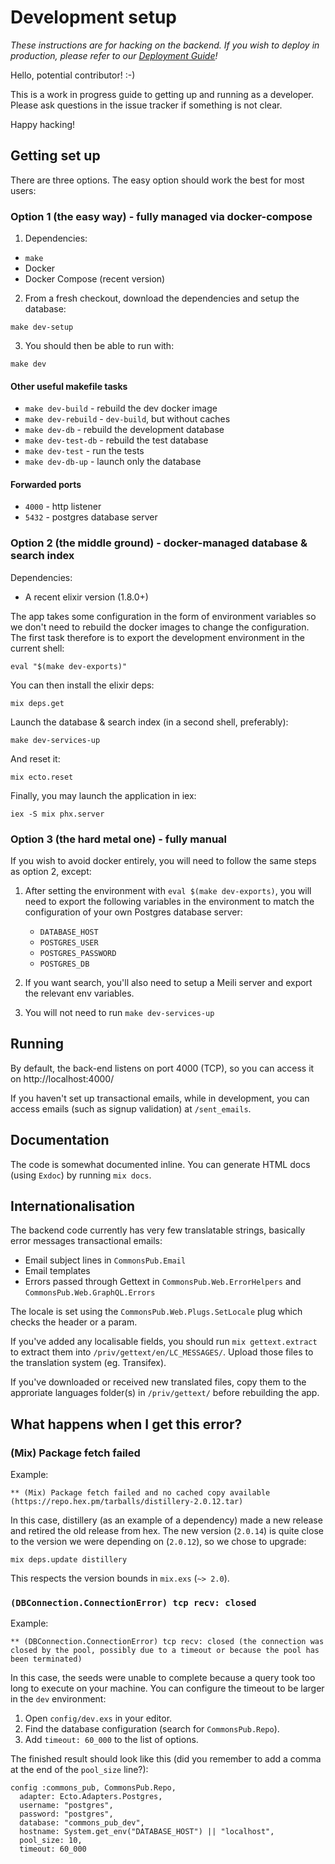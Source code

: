 # Development setup

_These instructions are for hacking on the backend. If you wish to deploy in production, please refer to our [Deployment Guide](./DEPLOY.md)!_

Hello, potential contributor! :-)

This is a work in progress guide to getting up and running as a developer. Please ask questions in the issue tracker if something is not clear.

Happy hacking!

## Getting set up

There are three options. The easy option should work the best for most
users:

### Option 1 (the easy way) - fully managed via docker-compose

1. Dependencies:

- `make`
- Docker
- Docker Compose (recent version)

2. From a fresh checkout, download the dependencies and setup the database:

```
make dev-setup
```

3. You should then be able to run with:

```
make dev
```

#### Other useful makefile tasks

- `make dev-build` - rebuild the dev docker image
- `make dev-rebuild` - `dev-build`, but without caches
- `make dev-db` - rebuild the development database
- `make dev-test-db` - rebuild the test database
- `make dev-test` - run the tests
- `make dev-db-up` - launch only the database

#### Forwarded ports

- `4000` - http listener
- `5432` - postgres database server

### Option 2 (the middle ground) - docker-managed database & search index

Dependencies:

- A recent elixir version (1.8.0+)

The app takes some configuration in the form of environment
variables so we don't need to rebuild the docker images to change the
configuration. The first task therefore is to export the development
environment in the current shell:

```
eval "$(make dev-exports)"
```

You can then install the elixir deps:

```
mix deps.get
```

Launch the database & search index (in a second shell, preferably):

```
make dev-services-up
```

And reset it:

```
mix ecto.reset
```

Finally, you may launch the application in iex:

```
iex -S mix phx.server
```

### Option 3 (the hard metal one) - fully manual

If you wish to avoid docker entirely, you will need to follow the
same steps as option 2, except:

1. After setting the environment with `eval $(make dev-exports)`, you
   will need to export the following variables in the environment to
   match the configuration of your own Postgres database server:

   - `DATABASE_HOST`
   - `POSTGRES_USER`
   - `POSTGRES_PASSWORD`
   - `POSTGRES_DB`

2. If you want search, you'll also need to setup a Meili server and export the relevant env variables.

3. You will not need to run `make dev-services-up`

## Running

By default, the back-end listens on port 4000 (TCP), so you can access it on http://localhost:4000/

If you haven't set up transactional emails, while in development, you can access emails (such as signup validation) at `/sent_emails`.

## Documentation

The code is somewhat documented inline. You can generate HTML docs (using `Exdoc`) by running `mix docs`.

## Internationalisation

The backend code currently has very few translatable strings, basically error messages transactional emails:

- Email subject lines in `CommonsPub.Email`
- Email templates
- Errors passed through Gettext in `CommonsPub.Web.ErrorHelpers` and `CommonsPub.Web.GraphQL.Errors`

The locale is set using the `CommonsPub.Web.Plugs.SetLocale` plug which checks the header or a param.

If you've added any localisable fields, you should run `mix gettext.extract` to extract them into `/priv/gettext/en/LC_MESSAGES/`. Upload those files to the translation system (eg. Transifex).

If you've downloaded or received new translated files, copy them to the approriate languages folder(s) in `/priv/gettext/` before rebuilding the app.

## What happens when I get this error?

### (Mix) Package fetch failed

Example:

```
** (Mix) Package fetch failed and no cached copy available (https://repo.hex.pm/tarballs/distillery-2.0.12.tar)
```

In this case, distillery (as an example of a dependency) made a new release and retired the old
release from hex. The new version (`2.0.14`) is quite close to the
version we were depending on (`2.0.12`), so we chose to upgrade:

```shell
mix deps.update distillery
```

This respects the version bounds in `mix.exs` (`~> 2.0`).

### `(DBConnection.ConnectionError) tcp recv: closed`

Example:

```
** (DBConnection.ConnectionError) tcp recv: closed (the connection was closed by the pool, possibly due to a timeout or because the pool has been terminated)
```

In this case, the seeds were unable to complete because a query took
too long to execute on your machine. You can configure the timeout to
be larger in the `dev` environment:

1. Open `config/dev.exs` in your editor.
2. Find the database configuration (search for `CommonsPub.Repo`).
3. Add `timeout: 60_000` to the list of options.

The finished result should look like this (did you remember to add a
comma at the end of the `pool_size` line?):

```
config :commons_pub, CommonsPub.Repo,
  adapter: Ecto.Adapters.Postgres,
  username: "postgres",
  password: "postgres",
  database: "commons_pub_dev",
  hostname: System.get_env("DATABASE_HOST") || "localhost",
  pool_size: 10,
  timeout: 60_000
```
